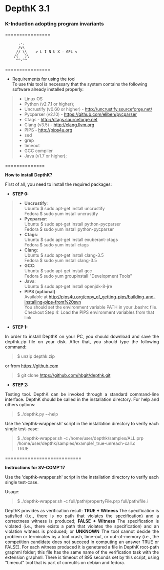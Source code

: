 <h1>DepthK 3.1</h1>
<h3>K-Induction adopting program invariants</h3>

================ 

          .-.          
          /v\
         // \\    > L I N U X - GPL <
        /(   )\
         ^^-^^

================

- Requirements for using the tool<br>
To use this tool is necessary that the system contains the following software already installed properly:

> - Linux OS
> - Python (v2.7.1 or higher);
> - Uncrustify (v0.60 or higher) - http://uncrustify.sourceforge.net/
> - Pycparser (v2.10) - https://github.com/eliben/pycparser
> - Ctags - http://ctags.sourceforge.net 
> - Clang (v3.5) - http://clang.llvm.org
> - PIPS - http://pips4u.org
> - sed
> - grep
> - timeout
> - GCC compiler
> - Java (v1.7 or higher);

==============

<b>How to install DepthK?</b>

<p align="justify">
First of all, you need to install the required packages:
</p>

- <b>STEP 0:</b>

> - <b>Uncrustify</b>: <br> Ubuntu $ sudo apt-get install uncrustify <br> Fedora $ sudo yum install uncrustify
> - <b>Pycparser</b>: <br> Ubuntu $ sudo apt-get install python-pycparser <br> Fedora $ sudo yum install python-pycparser
> - <b>Ctags</b>: <br> Ubuntu $ sudo apt-get install exuberant-ctags <br> Fedora $ sudo yum install ctags
> - <b>Clang</b>: <br> Ubuntu $ sudo apt-get install clang-3.5 <br> Fedora $ sudo yum install clang-3.5
> - <b>GCC</b>: <br> Ubuntu $ sudo apt-get install gcc <br> Fedora $ sudo yum groupinstall "Development Tools"
> - <b>Java</b>: <br> Ubuntu $ sudo apt-get install openjdk-8-jre <br>
> - <b>PIPS (optional)</b>: <br>Available at http://pips4u.org/copy_of_getting-pips/building-and-installing-pips-from%20svn <br>
You should set the environment variable PATH in your .bashrc file. <br> 
Checkout Step 4: Load the PIPS environment variables from that link<br>


- <b>STEP 1:</b>

<p align="justify">
In order to install DepthK on your PC, you should download and save the depthk.zip file on your disk. 
After that, you should type the following command:
</p>

> $ unzip depthk.zip

or from https://github.com

> $ git clone https://github.com/hbgit/depthk.git

- <b>STEP 2:</b>

<p align="justify">
Testing tool. DepthK can be invoked through a standard command-line interface. DepthK should be called 
in the installation directory. For help and others options: 

> $ ./depthk.py --help

</p>

Use the 'depthk-wrapper.sh' script in the installation directory to verify each single test-case:

> $ ./depthk-wrapper.sh -c  /home/user/depthk/samples/ALL.prp /home/user/depthk/samples/example1_true-unreach-call.c <br>
> TRUE <br>


===========================

<b> Instructions for SV-COMP'17 </b>

Use the 'depthk-wrapper.sh' script in the installation directory to verify each single test-case. 

Usage: 

> $ ./depthk-wrapper.sh -c  full/path/propertyFile.prp full/path/file.i

<p align="justify">
DepthK provides as verification result:
<b>TRUE + Witness</b> The specification is satisfied (i.e., there is no path that violates the specification) and 
a correctness witness is produced; 
<b>FALSE + Witness</b> The specification is violated (i.e., there exists a path that violates the specification) 
and an violation witness is produced; 
or <b>UNKNOWN</b> The tool cannot decide the problem or terminates by a tool crash, time-out, or out-of-memory 
(i.e., the competition candidate does not succeed in computing an answer TRUE or FALSE).
For each witness produced it is genetared a file in DepthK root-path graphml folder; this file has the same name
of the verification task with the extension </b>graphml</b>.
There is timeout of 895 seconds set by this script, using "timeout" tool that is part of coreutils 
on debian and fedora. 
</p>

